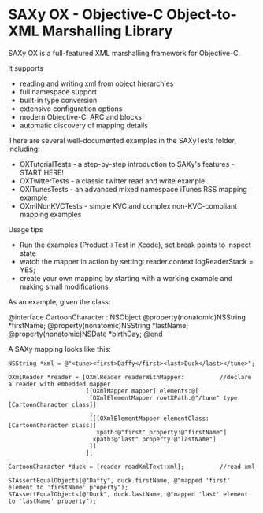 SAXy OX - Objective-C Object-to-XML Marshalling Library
====

SAXy OX is a full-featured XML marshalling framework for Objective-C.  

It supports

 * reading and writing xml from object hierarchies
 * full namespace support
 * built-in type conversion
 * extensive configuration options
 * modern Objective-C: ARC and blocks
 * automatic discovery of mapping details


There are several well-documented  examples in the SAXyTests folder, including:

 * OXTutorialTests - a step-by-step introduction to SAXy's features - START HERE!
 * OXTwitterTests  - a classic twitter read and write example
 * OXiTunesTests   - an advanced mixed namespace iTunes RSS mapping example
 * OXmlNonKVCTests - simple KVC and complex non-KVC-compliant mapping examples 


Usage tips

 * Run the examples (Product->Test in Xcode), set break points to inspect state 
 * watch the mapper in action by setting: reader.context.logReaderStack = YES;
 * create your own mapping by starting with a working example and making small modifications


As an example, given the class:

  @interface CartoonCharacter : NSObject
    @property(nonatomic)NSString *firstName;
    @property(nonatomic)NSString *lastName;
    @property(nonatomic)NSDate *birthDay;
  @end

A SAXy mapping looks like this:

    NSString *xml = @"<tune><first>Daffy</first><last>Duck</last></tune>";
    
    OXmlReader *reader = [OXmlReader readerWithMapper:          //declare a reader with embedded mapper
                          [[OXmlMapper mapper] elements:@[
                           [OXmlElementMapper rootXPath:@"/tune" type:[CartoonCharacter class]]
                           ,
                           [[[OXmlElementMapper elementClass:[CartoonCharacter class]]
                             xpath:@"first" property:@"firstName"]
                            xpath:@"last" property:@"lastName"]
                           ]]
                          ];
    
    CartoonCharacter *duck = [reader readXmlText:xml];          //read xml
    
    STAssertEqualObjects(@"Daffy", duck.firstName, @"mapped 'first' element to 'firstName' property");
    STAssertEqualObjects(@"Duck", duck.lastName, @"mapped 'last' element to 'lastName' property");

 
